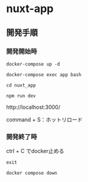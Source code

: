 # nuxt-app
## 開発手順

### 開発開始時
`docker-compose up -d`

`docker-compose exec app bash`

`cd nuxt_app`

`npm run dev`

http://localhost:3000/

command + S：ホットリロード

### 開発終了時

ctrl + C でdocker止める

`exit`

`docker compose down`